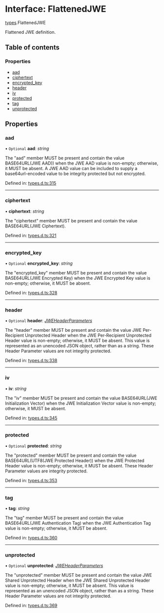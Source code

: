# Interface: FlattenedJWE

[types](../modules/types.md).FlattenedJWE

Flattened JWE definition.

## Table of contents

### Properties

- [aad](types.flattenedjwe.md#aad)
- [ciphertext](types.flattenedjwe.md#ciphertext)
- [encrypted\_key](types.flattenedjwe.md#encrypted_key)
- [header](types.flattenedjwe.md#header)
- [iv](types.flattenedjwe.md#iv)
- [protected](types.flattenedjwe.md#protected)
- [tag](types.flattenedjwe.md#tag)
- [unprotected](types.flattenedjwe.md#unprotected)

## Properties

### aad

• `Optional` **aad**: *string*

The "aad" member MUST be present and contain the value
BASE64URL(JWE AAD)) when the JWE AAD value is non-empty;
otherwise, it MUST be absent.  A JWE AAD value can be included to
supply a base64url-encoded value to be integrity protected but not
encrypted.

Defined in: [types.d.ts:315](https://github.com/panva/jose/blob/main/src/types.d.ts#L315)

___

### ciphertext

• **ciphertext**: *string*

The "ciphertext" member MUST be present and contain the value
BASE64URL(JWE Ciphertext).

Defined in: [types.d.ts:321](https://github.com/panva/jose/blob/main/src/types.d.ts#L321)

___

### encrypted\_key

• `Optional` **encrypted\_key**: *string*

The "encrypted_key" member MUST be present and contain the value
BASE64URL(JWE Encrypted Key) when the JWE Encrypted Key value is
non-empty; otherwise, it MUST be absent.

Defined in: [types.d.ts:328](https://github.com/panva/jose/blob/main/src/types.d.ts#L328)

___

### header

• `Optional` **header**: [*JWEHeaderParameters*](types.jweheaderparameters.md)

The "header" member MUST be present and contain the value JWE Per-
Recipient Unprotected Header when the JWE Per-Recipient
Unprotected Header value is non-empty; otherwise, it MUST be
absent.  This value is represented as an unencoded JSON object,
rather than as a string.  These Header Parameter values are not
integrity protected.

Defined in: [types.d.ts:338](https://github.com/panva/jose/blob/main/src/types.d.ts#L338)

___

### iv

• **iv**: *string*

The "iv" member MUST be present and contain the value
BASE64URL(JWE Initialization Vector) when the JWE Initialization
Vector value is non-empty; otherwise, it MUST be absent.

Defined in: [types.d.ts:345](https://github.com/panva/jose/blob/main/src/types.d.ts#L345)

___

### protected

• `Optional` **protected**: *string*

The "protected" member MUST be present and contain the value
BASE64URL(UTF8(JWE Protected Header)) when the JWE Protected
Header value is non-empty; otherwise, it MUST be absent.  These
Header Parameter values are integrity protected.

Defined in: [types.d.ts:353](https://github.com/panva/jose/blob/main/src/types.d.ts#L353)

___

### tag

• **tag**: *string*

The "tag" member MUST be present and contain the value
BASE64URL(JWE Authentication Tag) when the JWE Authentication Tag
value is non-empty; otherwise, it MUST be absent.

Defined in: [types.d.ts:360](https://github.com/panva/jose/blob/main/src/types.d.ts#L360)

___

### unprotected

• `Optional` **unprotected**: [*JWEHeaderParameters*](types.jweheaderparameters.md)

The "unprotected" member MUST be present and contain the value JWE
Shared Unprotected Header when the JWE Shared Unprotected Header
value is non-empty; otherwise, it MUST be absent.  This value is
represented as an unencoded JSON object, rather than as a string.
These Header Parameter values are not integrity protected.

Defined in: [types.d.ts:369](https://github.com/panva/jose/blob/main/src/types.d.ts#L369)
